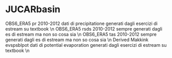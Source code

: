 # JUCARbasin
OBS6_ERA5 pr 2010-2012 dati di precipitatione generati dagli esercizi di estream su textbook \n
OBS6_ERA5 rsds 2010-2012 sempre generati dagli es di estream ma non so cosa sia \n
OBS6_ERA5 tas 2010-2012 sempre generati dagli es di estream ma non so cosa sia \n
Derived Makkink evspsblpot dati di potential evaporation generati dagli esercizi di estream su textbook \n
